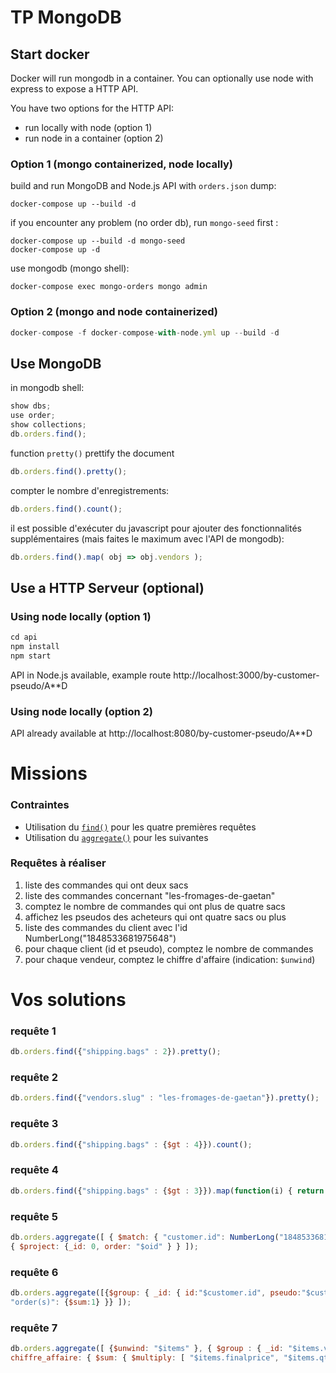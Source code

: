 # TP MongoDB


## Start docker 

Docker will run mongodb in a container. You can optionally use node with express to expose a HTTP API.

You have two options for the HTTP API:

- run locally with node (option 1)
- run node in a container (option 2)

### Option 1 (mongo containerized, node locally)

build and run MongoDB and Node.js API with `orders.json` dump:

```
docker-compose up --build -d 
```

if you encounter any problem (no order db), run `mongo-seed` first :

```
docker-compose up --build -d mongo-seed
docker-compose up -d
```

use mongodb (mongo shell):

```
docker-compose exec mongo-orders mongo admin
```

### Option 2 (mongo and node containerized)

```js
docker-compose -f docker-compose-with-node.yml up --build -d
```

## Use MongoDB

in mongodb shell:

```js
show dbs;
use order;
show collections;
db.orders.find();
```

function `pretty()` prettify the document

```js
db.orders.find().pretty();
```

compter le nombre d'enregistrements:

```js
db.orders.find().count();
```

il est possible d'exécuter du javascript pour ajouter des fonctionnalités supplémentaires (mais faites le maximum avec 
l'API de mongodb):

```js
db.orders.find().map( obj => obj.vendors );
```


## Use a HTTP Serveur (optional)

### Using node locally (option 1)

```js
cd api
npm install
npm start
```

API in Node.js available, example route http://localhost:3000/by-customer-pseudo/A**D

### Using node locally (option 2)

API already available at http://localhost:8080/by-customer-pseudo/A**D


# Missions

### Contraintes

- Utilisation du [`find()`](https://docs.mongodb.com/manual/reference/method/db.collection.find/#db.collection.find) pour les quatre premières requêtes
- Utilisation du [`aggregate()`](https://docs.mongodb.com/manual/reference/method/db.collection.aggregate/#db.collection.aggregate) pour les suivantes

### Requêtes à réaliser

1. liste des commandes qui ont deux sacs
2. liste des commandes concernant "les-fromages-de-gaetan"
3. comptez le nombre de commandes qui ont plus de quatre sacs
4. affichez les pseudos des acheteurs qui ont quatre sacs ou plus
5. liste des commandes du client avec l'id NumberLong("1848533681975648")
6. pour chaque client (id et pseudo), comptez le nombre de commandes
7. pour chaque vendeur, comptez le chiffre d'affaire (indication: `$unwind`)


# Vos solutions

### requête 1 

```js
db.orders.find({"shipping.bags" : 2}).pretty();
```

### requête 2

```js
db.orders.find({"vendors.slug" : "les-fromages-de-gaetan"}).pretty();
```

### requête 3

```js
db.orders.find({"shipping.bags" : {$gt : 4}}).count();
```

### requête 4

```js
db.orders.find({"shipping.bags" : {$gt : 3}}).map(function(i) { return i.customer.pseudo; });
```

### requête 5

```js
db.orders.aggregate([ { $match: { "customer.id": NumberLong("1848533681975648") } },
{ $project: {_id: 0, order: "$oid" } } ]);
```

### requête 6

```js
db.orders.aggregate([{$group: { _id: { id:"$customer.id", pseudo:"$customer.pseudo" },
"order(s)": {$sum:1} }} ]);
```

### requête 7

```js
db.orders.aggregate([ {$unwind: "$items" }, { $group : { _id: "$items.vendor",
chiffre_affaire: { $sum: { $multiply: [ "$items.finalprice", "$items.qty" ] } } }} ]);
```

